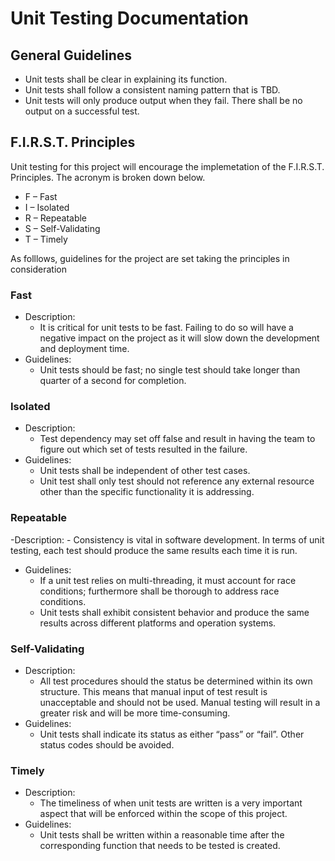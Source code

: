 # Unit Testing Documentation

## General Guidelines 
- Unit tests shall be clear in explaining its function.
- Unit tests shall follow a consistent naming pattern that is TBD.
- Unit tests will only produce output when they fail. There shall be no output on a successful test.

## F.I.R.S.T. Principles
Unit testing for this project will encourage the implemetation of the F.I.R.S.T. Principles. The acronym is broken down below.
- F – Fast
- I  – Isolated 
- R – Repeatable
- S – Self-Validating
- T – Timely

As folllows, guidelines for the project are set taking the principles in consideration

### Fast

- Description:
	- It is critical for unit tests to be fast. Failing to do so will have a negative impact on the project as it will slow down the development and deployment time. 
- Guidelines:
	- Unit tests should be fast; no single test should take longer than quarter of a second for completion. 


### Isolated
- Description:
	- Test dependency may set off false and result in having the team to figure out which set of tests resulted in the failure.
- Guidelines:
	- Unit tests shall be independent of other test cases. 
	- Unit test shall only test should not reference any external resource other than the specific functionality it is addressing.

### Repeatable
-Description:
	- Consistency is vital in software development. In terms of unit testing, each test should produce the same results each time it is run. 

- Guidelines:
	- If a unit test relies on multi-threading, it must account for race conditions; furthermore shall be thorough to address race conditions.
	- Unit tests shall exhibit consistent behavior and produce the same results across different platforms and operation systems.

### Self-Validating
- Description:
	- All test procedures should the status be determined within its own structure. This means that manual input of test result is unacceptable and should not be used. Manual testing will result in a greater risk and will be more time-consuming.
- Guidelines:
	- Unit tests shall indicate its status as either “pass” or “fail”. Other status codes should be avoided.

### Timely
- Description:
	- The timeliness of when unit tests are written is a very important aspect that will be enforced within the scope of this project.
- Guidelines:
	- Unit tests shall be written within a reasonable time after the corresponding function that needs to be tested is created.










